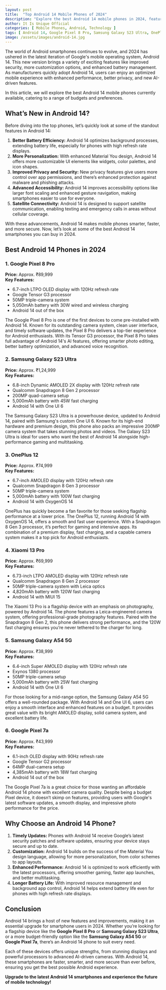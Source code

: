 ```yaml
---
layout: post
title:  "Top Android 14 Mobile Phones of 2024"
description: "Explore the best Android 14 mobile phones in 2024, featuring top-tier performance, innovative features, and the latest updates."
author: It Is Unique Official
categories: [ Mobile Phones, Android, Technology ]
tags: [ Android 14, Google Pixel 8 Pro, Samsung Galaxy S23 Ultra, OnePlus 12, Xiaomi 13 Pro, Samsung Galaxy A54 5G, Google Pixel 7a ]
image: /assets/images/android-14.jpg
---
```


The world of Android smartphones continues to evolve, and 2024 has ushered in the latest iteration of Google's mobile operating system, Android 14. This new version brings a variety of exciting features like improved security, more customization options, and enhanced battery management. As manufacturers quickly adopt Android 14, users can enjoy an optimized mobile experience with enhanced performance, better privacy, and new AI-driven features. 

In this article, we will explore the best Android 14 mobile phones currently available, catering to a range of budgets and preferences.

## What’s New in Android 14?

Before diving into the top phones, let’s quickly look at some of the standout features in Android 14:
1. **Better Battery Efficiency:** Android 14 optimizes background processes, extending battery life, especially for phones with high refresh rate displays.
2. **More Personalization:** With enhanced Material You design, Android 14 offers more customizable UI elements like widgets, color palettes, and icon shapes.
3. **Improved Privacy and Security:** New privacy features give users more control over app permissions, and there’s enhanced protection against malware and phishing attacks.
4. **Advanced Accessibility:** Android 14 improves accessibility options like larger font scaling and enhanced gesture navigation, making smartphones easier to use for everyone.
5. **Satellite Connectivity:** Android 14 is designed to support satellite communication, enabling texting and emergency calls in areas without cellular coverage.

With these advancements, Android 14 makes mobile phones smarter, faster, and more secure. Now, let’s look at some of the best Android 14 smartphones you can buy in 2024.

## Best Android 14 Phones in 2024

### 1. **Google Pixel 8 Pro**
   **Price:** Approx. ₹89,999  
   **Key Features:**
   - 6.7-inch LTPO OLED display with 120Hz refresh rate
   - Google Tensor G3 processor
   - 50MP triple-camera system
   - 5,050mAh battery with 30W wired and wireless charging
   - Android 14 out of the box

The Google Pixel 8 Pro is one of the first devices to come pre-installed with Android 14. Known for its outstanding camera system, clean user interface, and timely software updates, the Pixel 8 Pro delivers a top-tier experience for Android enthusiasts. With its Tensor G3 processor, the Pixel 8 Pro takes full advantage of Android 14's AI features, offering smarter photo editing, better battery optimization, and advanced voice recognition.

### 2. **Samsung Galaxy S23 Ultra**
   **Price:** Approx. ₹1,24,999  
   **Key Features:**
   - 6.8-inch Dynamic AMOLED 2X display with 120Hz refresh rate
   - Qualcomm Snapdragon 8 Gen 2 processor
   - 200MP quad-camera setup
   - 5,000mAh battery with 45W fast charging
   - Android 14 with One UI 6

The Samsung Galaxy S23 Ultra is a powerhouse device, updated to Android 14, paired with Samsung's custom One UI 6. Known for its high-end hardware and premium design, this phone also packs an impressive 200MP camera system that takes stunning photos and videos. The Galaxy S23 Ultra is ideal for users who want the best of Android 14 alongside high-performance gaming and multitasking.

### 3. **OnePlus 12**
   **Price:** Approx. ₹74,999  
   **Key Features:**
   - 6.7-inch AMOLED display with 120Hz refresh rate
   - Qualcomm Snapdragon 8 Gen 3 processor
   - 50MP triple-camera system
   - 5,000mAh battery with 100W fast charging
   - Android 14 with OxygenOS 14

OnePlus has quickly become a fan favorite for those seeking flagship performance at a lower price. The OnePlus 12, running Android 14 with OxygenOS 14, offers a smooth and fast user experience. With a Snapdragon 8 Gen 3 processor, it’s perfect for gaming and intensive apps. Its combination of a premium display, fast charging, and a capable camera system makes it a top pick for Android enthusiasts.

### 4. **Xiaomi 13 Pro**
   **Price:** Approx. ₹69,999  
   **Key Features:**
   - 6.73-inch LTPO AMOLED display with 120Hz refresh rate
   - Qualcomm Snapdragon 8 Gen 2 processor
   - 50MP triple-camera system with Leica optics
   - 4,820mAh battery with 120W fast charging
   - Android 14 with MIUI 15

The Xiaomi 13 Pro is a flagship device with an emphasis on photography, powered by Android 14. The phone features a Leica-engineered camera system, offering professional-grade photography features. Paired with the Snapdragon 8 Gen 2, this phone delivers strong performance, and the 120W fast charging ensures you’re never tethered to the charger for long.

### 5. **Samsung Galaxy A54 5G**
   **Price:** Approx. ₹38,999  
   **Key Features:**
   - 6.4-inch Super AMOLED display with 120Hz refresh rate
   - Exynos 1380 processor
   - 50MP triple-camera setup
   - 5,000mAh battery with 25W fast charging
   - Android 14 with One UI 6

For those looking for a mid-range option, the Samsung Galaxy A54 5G offers a well-rounded package. With Android 14 and One UI 6, users can enjoy a smooth interface and enhanced features on a budget. It provides great value with its bright AMOLED display, solid camera system, and excellent battery life.

### 6. **Google Pixel 7a**
   **Price:** Approx. ₹43,999  
   **Key Features:**
   - 6.1-inch OLED display with 90Hz refresh rate
   - Google Tensor G2 processor
   - 64MP dual-camera setup
   - 4,385mAh battery with 18W fast charging
   - Android 14 out of the box

The Google Pixel 7a is a great choice for those wanting an affordable Android 14 phone with excellent camera quality. Despite being a budget Pixel device, it doesn’t skimp on features, providing users with Google's latest software updates, a smooth display, and impressive photo performance for the price.

## Why Choose an Android 14 Phone?

1. **Timely Updates:** Phones with Android 14 receive Google’s latest security patches and software updates, ensuring your device stays secure and up to date.
2. **Customization:** Android 14 builds on the success of the Material You design language, allowing for more personalization, from color schemes to app layouts.
3. **Enhanced Performance:** Android 14 is optimized to work efficiently with the latest processors, offering smoother gaming, faster app launches, and better multitasking.
4. **Longer Battery Life:** With improved resource management and background app control, Android 14 helps extend battery life even for phones with high refresh rate displays.

## Conclusion

Android 14 brings a host of new features and improvements, making it an essential upgrade for smartphone users in 2024. Whether you’re looking for a flagship device like the **Google Pixel 8 Pro** or **Samsung Galaxy S23 Ultra**, or a more budget-friendly option like the **Samsung Galaxy A54 5G** or **Google Pixel 7a**, there’s an Android 14 phone to suit every need.

Each of these devices offers unique strengths, from stunning displays and powerful processors to advanced AI-driven cameras. With Android 14, these smartphones are faster, smarter, and more secure than ever before, ensuring you get the best possible Android experience.

**Upgrade to the latest Android 14 smartphones and experience the future of mobile technology!**
